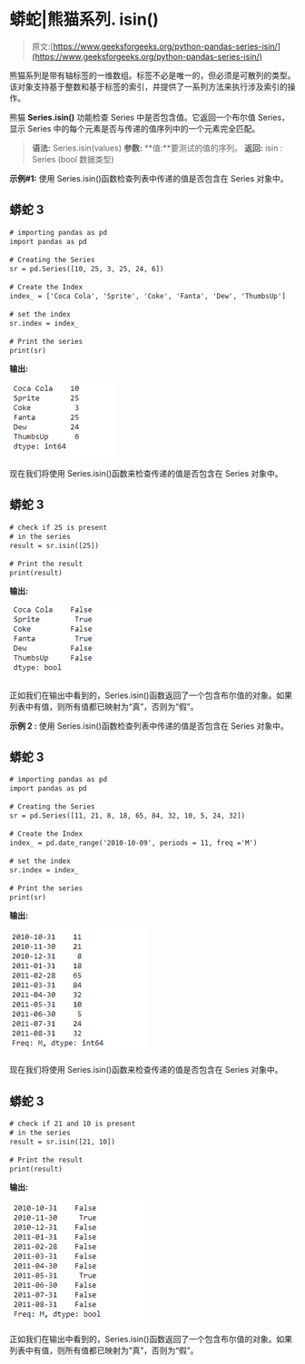 # 蟒蛇|熊猫系列. isin()

> 原文:[https://www.geeksforgeeks.org/python-pandas-series-isin/](https://www.geeksforgeeks.org/python-pandas-series-isin/)

熊猫系列是带有轴标签的一维数组。标签不必是唯一的，但必须是可散列的类型。该对象支持基于整数和基于标签的索引，并提供了一系列方法来执行涉及索引的操作。

熊猫 **Series.isin()** 功能检查 Series 中是否包含值。它返回一个布尔值 Series，显示 Series 中的每个元素是否与传递的值序列中的一个元素完全匹配。

> **语法:** Series.isin(values)
> **参数:**
> **值:**要测试的值的序列。
> **返回:** isin : Series (bool 数据类型)

**示例#1:** 使用 Series.isin()函数检查列表中传递的值是否包含在 Series 对象中。

## 蟒蛇 3

```
# importing pandas as pd
import pandas as pd

# Creating the Series
sr = pd.Series([10, 25, 3, 25, 24, 6])

# Create the Index
index_ = ['Coca Cola', 'Sprite', 'Coke', 'Fanta', 'Dew', 'ThumbsUp']

# set the index
sr.index = index_

# Print the series
print(sr)
```

**输出:**

![](img/1f53af828e1a9600b255c9201272ff8a.png)

现在我们将使用 Series.isin()函数来检查传递的值是否包含在 Series 对象中。

## 蟒蛇 3

```
# check if 25 is present
# in the series
result = sr.isin([25])

# Print the result
print(result)
```

**输出:**

![](img/1d884fb2801df7ea7c17151663c539ba.png)

正如我们在输出中看到的，Series.isin()函数返回了一个包含布尔值的对象。如果列表中有值，则所有值都已映射为“真”，否则为“假”。

**示例 2 :** 使用 Series.isin()函数检查列表中传递的值是否包含在 Series 对象中。

## 蟒蛇 3

```
# importing pandas as pd
import pandas as pd

# Creating the Series
sr = pd.Series([11, 21, 8, 18, 65, 84, 32, 10, 5, 24, 32])

# Create the Index
index_ = pd.date_range('2010-10-09', periods = 11, freq ='M')

# set the index
sr.index = index_

# Print the series
print(sr)
```

**输出:**

![](img/229bdc336ad3db176b98acf5dad7297f.png)

现在我们将使用 Series.isin()函数来检查传递的值是否包含在 Series 对象中。

## 蟒蛇 3

```
# check if 21 and 10 is present
# in the series
result = sr.isin([21, 10])

# Print the result
print(result)
```

**输出:**

![](img/92c9c3f75ba81ab01dacf3a5bfb477f0.png)

正如我们在输出中看到的，Series.isin()函数返回了一个包含布尔值的对象。如果列表中有值，则所有值都已映射为“真”，否则为“假”。
